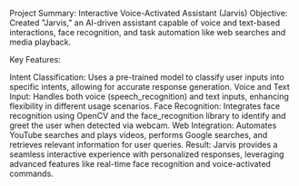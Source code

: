Project Summary: Interactive Voice-Activated Assistant (Jarvis)
Objective: Created "Jarvis," an AI-driven assistant capable of voice and text-based interactions, face recognition, and task automation like web searches and media playback.

Key Features:

Intent Classification:
Uses a pre-trained model to classify user inputs into specific intents, allowing for accurate response generation.
Voice and Text Input:
Handles both voice (speech_recognition) and text inputs, enhancing flexibility in different usage scenarios.
Face Recognition:
Integrates face recognition using OpenCV and the face_recognition library to identify and greet the user when detected via webcam.
Web Integration:
Automates YouTube searches and plays videos, performs Google searches, and retrieves relevant information for user queries.
Result:
Jarvis provides a seamless interactive experience with personalized responses, leveraging advanced features like real-time face recognition and voice-activated commands.
